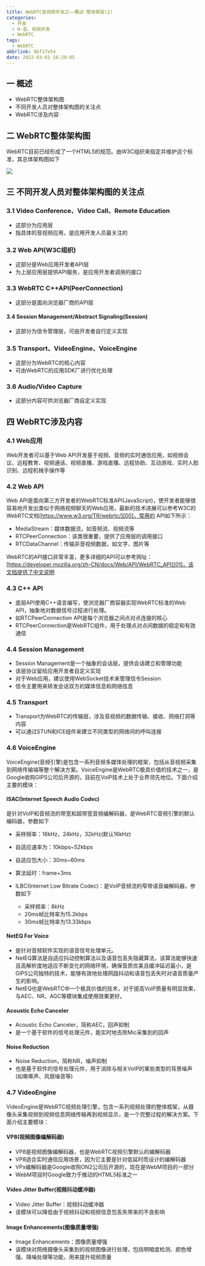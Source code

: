 ```yaml
---
title: WebRTC音视频开发之——概述-整体框架(2)
categories:
  - 开发
  - H-音、视频开发
  - WebRTC
tags:
  - WebRTC
abbrlink: 9bf17e54
date: 2022-03-01 16:29:05
---
```

## 一 概述

* WebRTC整体架构图
* 不同开发人员对整体架构图的关注点
* WebRTC涉及内容

<!--more-->

## 二 WebRTC整体架构图

WebRTC目前已经形成了一个HTML5的规范。由W3C组织来指定并维护这个标准，其总体架构图如下

![][1]

## 三 不同开发人员对整体架构图的关注点

### 3.1 Video Conference、Video Call、Remote Education

* 这部分为应用层
* 指具体的音视频应用，是应用开发人员最关注的

### 3.2 Web API(W3C组织)

* 这部分是Web应用开发者API层
* 为上层应用层提供API服务，是应用开发者调用的接口

### 3.3 WebRTC  C++API(PeerConnection)

* 这部分是面向浏览器厂商的API层

#### 3.4 Session Management/Abstract Signaling(Session)

* 这部分为信令管理层，可由开发者自行定义实现

### 3.5 Transport、VideoEngine、VoiceEngine

* 这部分为WebRTC的核心内容
* 可由WebRTC的应用SDK厂进行优化处理

### 3.6 Audio/Video Capture

* 这部分内容可供浏览器厂商自定义实现

## 四 WebRTC涉及内容

### 4.1 Web应用

Web开发者可以基于Web API开发基于视频、音频的实时通信应用，如视频会议、远程教育、视频通话、视频直播、游戏直播、远程协助、互动游戏、实时人脸识别、远程机械手操作等

### 4.2 Web API

Web API是面向第三方开发者的WebRTC标准API(JavaScript)，使开发者能够很容易地开发出类似于网络视频聊天的Web应用，最新的技术进展可以参考W3C的WebRTC文档[https://www.w3.org/TR/webrtc/][00]，常用的 API如下所示：

* MediaStream：媒体数据流，如音频流、视频流等
* RTCPeerConnection：该类很重要，提供了应用层的调用接口
* RTCDataChannel：传输非音视频数据，如文字、图片等

WebRTC的API接口非常丰富，更多详细的API可以参考网址：[https://developer.mozilla.org/zh-CN/docs/Web/API/WebRTC_API][01]，该文档提供了中文说明

### 4.3  C++ API 

* 底层API使用C++语言编写，使浏览器厂商容器实现WebRTC标准的Web API，抽象地对数据信号过程进行处理。
* 如RTCPeerConnection API是每个浏览器之间点对点连接的核心
* RTCPeerConnection是WebRTC组件，用于处理点对点间数据的稳定和有效通信

### 4.4 Session Management

* Session Management是一个抽象的会话层，提供会话建立和管理功能
* 该层协议留给应用开发者自定义实现
* 对于Web应用，建议使用WebSocket技术来管理信令Session
* 信令主要用来转发会话双方的媒体信息和网络信息

### 4.5 Transport

* Transport为WebRTC的传输层，涉及音视频的数据传输、接收、网络打洞等内容
* 可以通过STUN和ICE组件来建立不同类型的网络间的呼叫连接

### 4.6 VoiceEngine

VoiceEngine(音频引擎)是包含一系列音频多媒体处理的框架，包括从音视频采集到网络传输端等整个解决方案。VoiceEngine是WebRTC极具价值的技术之一，是Google收购GIPS公司后开源的，目前在VoIP技术上处于业界领先地位。下面介绍主要的模块：

#### ISAC(Internet Speech Audio Codec)
是针对VoIP和音频流的带宽和超带宽音频编解码器，是WebRTC音频引擎的默认编码器，参数如下

* 采样频率：16kHz，24kHz，32kHz(默认16kHz)
* 自适应速率为：10kbps~52kbps
* 自适应包大小：30ms~60ms
* 算法延时：frame+3ms
* ILBC(Internet Low Bitrate Codec)：是VoIP音频流的窄带语音编解码器，参数如下

  - 采样频率：8kHz
  - 20ms帧比特率为15.2kbps
  - 30ms帧比特率为13.33kbps

#### NetEQ For Voice

* 是针对音频软件实现的语音信号处理单元。
* NetEQ算法是自适应抖动控制算法以及语音包丢失隐藏算法，该算法能够快速且高解析度地适应不断变化的网络环境，确保音质优美且缓冲延迟最小，是GIPS公司独特的技术，能够有效地处理网路抖动和语音包丢失时对语音质量产生的影响。
* NetEQ也是WebRTC中一个极具价值的技术，对于提高VoIP质量有明显效果，与AEC、NR、AGC等模块集成使用效果更好。

#### Acoustic Echo Canceler

* Acoustic Echo Canceler，简称AEC，回声抑制
* 是一个基于软件的信号处理元件，能实时地去除Mic采集到的回声

#### Noise Reduction

* Noise Reduction，简称NR，噪声抑制
* 也是基于软件的信号处理元件，用于消除与相关VoIP的某些类型的背景噪声(如嘶嘶声、风扇噪音等)

### 4.7 VideoEngine

VideoEngine是WebRTC视频处理引擎，包含一系列视频处理的整体框架，从摄像头采集视频到视频信息网络传输再到视频显示，是一个完整过程的解决方案。下面介绍主要模块：

#### VP8(视频图像编解码器)

* VP8是视频图像编解码器，也是WebRTC视频引擎默认的编解码器
* VP8适合实时通信应用场景，因为它主要是针对低延时而设计的编解码器
* VPx编解码器是Google收购ON2公司后开源的，现在是WebM项目的一部分
* WebM项目时Google致力于推动的HTML5标准之一

#### Video Jitter Buffer(视频抖动缓冲器)

* Video Jitter Buffer：视频抖动缓冲器
* 该模块可以降低由于视频抖动和视频信息包丢失带来的不良影响

#### Image Enhancements(图像质量增强)

* Image Enhancements：图像质量增强
* 该模块对网络摄像头采集到的视频图像进行处理，包括明暗度检测、颜色增强、降噪处理等功能，用来提升视频质量



[00]:https://www.w3.org/TR/webrtc/
[01]:https://developer.mozilla.org/zh-CN/docs/Web/API/WebRTC_API
[1]:https://cdn.jsdelivr.net/gh/PGzxc/CDN@master/blog-webrtc/webrtc-01-total-struct.png